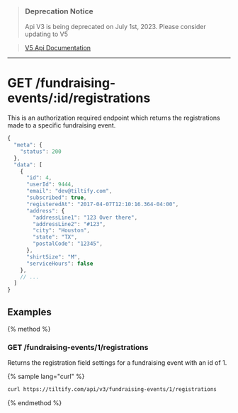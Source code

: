 >### Deprecation Notice
>Api V3 is being deprecated on July 1st, 2023. Please consider updating to V5

>[V5 Api Documentation](https://v5api.tiltify.com/api/public)

-----

# GET /fundraising-events/:id/registrations

This is an authorization required endpoint which returns the registrations made
to a specific fundraising event.

```js
{
  "meta": {
    "status": 200
  },
  "data": [
    {
      "id": 4,
      "userId": 9444,
      "email": "dev@tiltify.com",
      "subscribed": true,
      "registeredAt": "2017-04-07T12:10:16.364-04:00",
      "address": {
        "addressLine1": "123 Over there",
        "addressLine2": "#123",
        "city": "Houston",
        "state": "TX",
        "postalCode": "12345",
      },
      "shirtSize": "M",
      "serviceHours": false
    },
    // ...
  ]
}
```

## Examples

{% method %}
### GET /fundraising-events/1/registrations
Returns the registration field settings for a fundraising event with an id of 1.

{% sample lang="curl" %}
```bash
curl https://tiltify.com/api/v3/fundraising-events/1/registrations
```

{% endmethod %}

